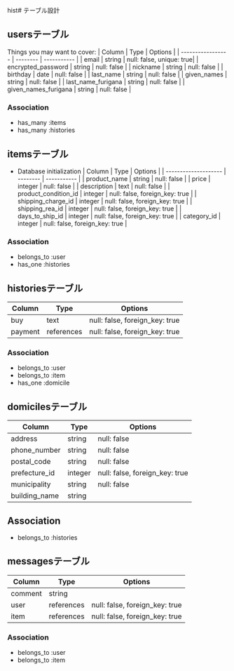 hist# テーブル設計

## usersテーブル

Things you may want to cover:
| Column             | Type     | Options     |
| -----------------  | -------- | ----------- |
| email              | string   | null: false, unique: true|
| encrypted_password | string   | null: false |
| nickname           | string   | null: false |
| birthday           | date     | null: false |
| last_name          | string   | null: false |
| given_names        | string   | null: false |
| last_name_furigana | string   | null: false |
| given_names_furigana | string   | null: false |

### Association
- has_many :items
- has_many :histories

## itemsテーブル

* Database initialization
| Column               | Type     | Options     |
| -------------------- | -------- | ----------- |
| product_name         | string   | null: false |
| price                | integer  | null: false |
| description          | text     | null: false |
| product_condition_id | integer  | null: false, foreign_key: true | 
| shipping_charge_id   | integer  | null: false, foreign_key: true |
| shipping_rea_id      | integer  | null: false, foreign_key: true |
| days_to_ship_id      | integer  | null: false, foreign_key: true |
| category_id          | integer  | null: false, foreign_key: true |

### Association
- belongs_to :user
- has_one :histories

## historiesテーブル

| Column    | Type       | Options     |
| --------- | ---------- | ----------- |
| buy       | text       | null: false, foreign_key: true |
| payment   | references | null: false, foreign_key: true |

### Association
- belongs_to :user
- belongs_to :item
- has_one :domicile

## domicilesテーブル

| Column           | Type       | Options     |
| ---------------- | ---------- | ----------- |
| address          | string     | null: false |
| phone_number     | string     | null: false |
| postal_code      | string     | null: false |
| prefecture_id    | integer    | null: false, foreign_key: true |
| municipality     | string     | null: false |
| building_name    | string     |

## Association
- belongs_to :histories

## messagesテーブル
| Column    | Type           | Options                        |
| --------- | -------------- | ------------------------------ |
| comment   | string         |
| user      | references     | null: false, foreign_key: true |
| item      | references     | null: false, foreign_key: true |

### Association
- belongs_to :user
- belongs_to :item

